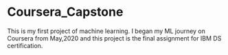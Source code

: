 # Coursera_Capstone
This is my first project of machine learning.
I began my ML journey on Coursera from May,2020 and this project is the final assignment for IBM DS certification.
